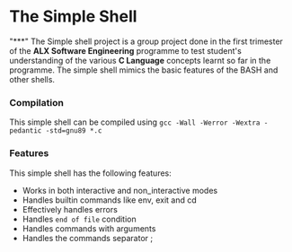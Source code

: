 # The Simple Shell
"***"
The Simple shell project is a group project done in the first trimester of the **ALX Software Engineering** programme to test student's understanding of the various **C Language** concepts learnt so far in the programme. The simple shell mimics the basic features of the BASH and other shells.

### Compilation
This simple shell can be compiled using `gcc -Wall -Werror -Wextra -pedantic -std=gnu89 *.c`

### Features
This simple shell has the following features:
* Works in both interactive and non_interactive modes
* Handles builtin commands like env, exit and cd
* Effectively handles errors
* Handles `end of file` condition
* Handles commands with arguments
* Handles the commands separator ;
